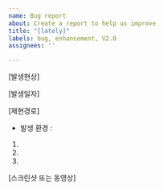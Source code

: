 ```yaml
---
name: Bug report
about: Create a report to help us improve
title: "[lately]"
labels: bug, enhancement, V2.0
assignees: ''

---
```


[발생현상]


[발생일자]


[재현경로]
- 발생 환경 : 
1. 
2. 
3.

[스크린샷 또는 동영상]
